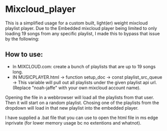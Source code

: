 # Mixcloud_player
This is a simplified usage for a custom built, light(er) weight mixcloud playlist player.
Due to the Embedded mixcloud player being limited to only loading 19 songs from any specific playlist, I made this to bypass that issue by the following:


## How to use: 
- In MIXCLOUD.com: create a bunch of playlists that are up to 19 songs long.  
- IN MUSICPLAYER.html -> function setup_doc -> const playlist_src_queue -> This variable will pull out all playlists under the given playlist api url. (Replace "noah-jaffe" with your own mixcloud account name).


Opening the file in a webbrowser will load all the playlists from that user. Then it will start on a random playlist. Chosing one of the playlists from the dropdown will load in that new playlist into the embedded player. 

I have supplied a .bat file that you can use to open the html file in ms edge inprivate (for lower memory usage bc no extentions and whatnot). 
